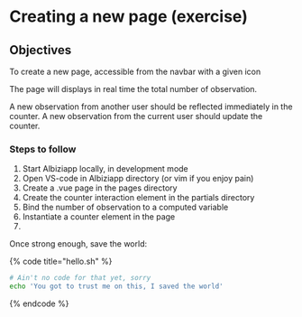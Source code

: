 # Creating a new page \(exercise\)

## Objectives

To create a new page, accessible from the navbar with a given icon

 The page will displays in real time the total number of observation. 

A new observation from another user should be reflected immediately in the counter. A new observation from the current user should update the counter.

### Steps to follow

1. Start Albiziapp locally, in development mode
2. Open VS-code in Albiziapp directory \(or vim if you enjoy pain\)
3. Create a .vue page in the pages directory
4. Create the counter interaction element in the partials directory
5. Bind the number of observation to a computed variable
6. Instantiate a counter element in the page
7. 
Once  strong enough, save the world:

{% code title="hello.sh" %}
```bash
# Ain't no code for that yet, sorry
echo 'You got to trust me on this, I saved the world'
```
{% endcode %}



